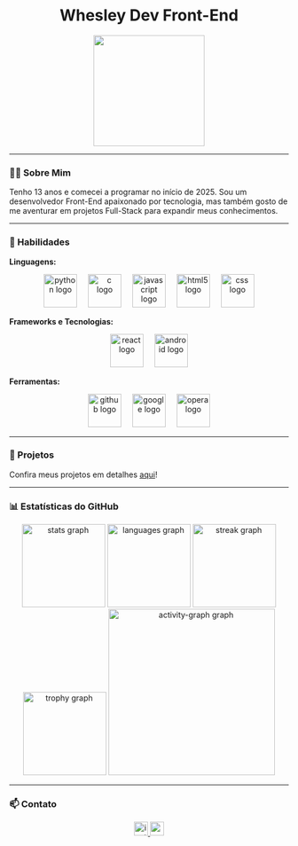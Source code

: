<div align="center">
  <h1 align="center">Whesley Dev Front-End</h1>
  <img height="200" src="https://avatars.githubusercontent.com/u/226873793?v=4" />
</div>

---

### 👨‍💻 Sobre Mim

Tenho 13 anos e comecei a programar no início de 2025. Sou um desenvolvedor Front-End apaixonado por tecnologia, mas também gosto de me aventurar em projetos Full-Stack para expandir meus conhecimentos.

---

### 🚀 Habilidades

**Linguagens:**
<div align="center">
  <img src="https://skillicons.dev/icons?i=py" height="60" alt="python logo" />
  <img width="12" />
  <img src="https://cdn.jsdelivr.net/gh/devicons/devicon/icons/c/c-original.svg" height="60" alt="c logo" />
  <img width="12" />
  <img src="https://cdn.jsdelivr.net/gh/devicons/devicon/icons/javascript/javascript-original.svg" height="60" alt="javascript logo" />
  <img width="12" />
  <img src="https://cdn.jsdelivr.net/gh/devicons/devicon/icons/html5/html5-original.svg" height="60" alt="html5 logo" />
  <img width="12" />
  <img src="https://cdn.jsdelivr.net/gh/devicons/devicon/icons/css3/css3-original.svg" height="60" alt="css logo" />
</div>

**Frameworks e Tecnologias:**
<div align="center">
  <img src="https://cdn.jsdelivr.net/gh/devicons/devicon/icons/react/react-original.svg" height="60" alt="react logo" />
  <img width="12" />
  <img src="https://cdn.simpleicons.org/android/3DDC84" height="60" alt="android logo" />
</div>

**Ferramentas:**
<div align="center">
  <img src="https://cdn.jsdelivr.net/gh/devicons/devicon/icons/github/github-original.svg" height="60" alt="github logo" />
  <img width="12" />
  <img src="https://cdn.jsdelivr.net/gh/devicons/devicon/icons/google/google-original.svg" height="60" alt="google logo" />
  <img width="12" />
  <img src="https://cdn.jsdelivr.net/gh/devicons/devicon/icons/opera/opera-original.svg" height="60" alt="opera logo" />
</div>

---

### 📁 Projetos

Confira meus projetos em detalhes [aqui](./PROJECTS.md)!

---

### 📊 Estatísticas do GitHub

<div align="center">
  <img src="https://github-readme-stats.vercel.app/api?username=whesley264-oss&hide_title=false&hide_rank=false&show_icons=true&include_all_commits=true&count_private=true&disable_animations=false&theme=dracula&locale=en&hide_border=false&order=1" height="150" alt="stats graph" />
  <img src="https://github-readme-stats.vercel.app/api/top-langs?username=whesley264-oss&locale=en&hide_title=false&layout=compact&card_width=320&langs_count=5&theme=dracula&hide_border=false&order=2" height="150" alt="languages graph" />
  <img src="https://streak-stats.demolab.com?user=whesley264-oss&locale=en&mode=daily&theme=dracula&hide_border=false&border_radius=5&order=3" height="150" alt="streak graph" />
  <img src="https://github-profile-trophy.vercel.app?username=whesley264-oss&theme=dracula&column=-1&row=1&margin-w=8&margin-h=8&no-bg=false&no-frame=false&order=4" height="150" alt="trophy graph" />
  <img src="https://github-readme-activity-graph.vercel.app/graph?username=whesley264-oss&radius=16&theme=dracula&area=true&order=5" height="300" alt="activity-graph graph" />
</div>

---

### 📫 Contato

<div align="center">
  <a href="https://www.instagram.com/whesley.dev?igsh=MXdlbTVoazFlMXg4Zg==" target="_blank">
    <img src="https://img.shields.io/static/v1?message=Instagram&logo=instagram&label=&color=E4405F&logoColor=white&labelColor=&style=for-the-badge" height="25" alt="instagram logo" />
  </a>
  <a href="mailto:whesley264@gmail.com" target="_blank">
    <img src="https://img.shields.io/static/v1?message=Gmail&logo=gmail&label=&color=D14836&logoColor=white&labelColor=&style=for-the-badge" height="25" alt="gmail logo" />
  </a>
</div>

